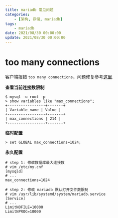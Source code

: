 ```yaml
---
title: mariadb 常见问题
categories: 
	- [架构, 存储, mariadb]
tags:
	- mariadb
date: 2021/08/30 00:00:00
update: 2021/08/30 00:00:00
---
```


# too many connections

客户端报错 `too many connections`，问题修复参考[这里](https://www.cnblogs.com/kevingrace/p/6226324.html).

**查看当前连接数限制**

```shell
$ mysql -u root -p
> show variables like "max_connections";
+-----------------+-------+
| Variable_name | Value |
+-----------------+-------+
| max_connections | 214 |
+-----------------+-------+
```

**临时配置**

```shelll
> set GLOBAL max_connections=1024;
```

**永久配置**

```shell
# step 1: 修改数据库最大连接数
# vim /etc/my.cnf
[mysqld]
# ...
max_connections=1024

# step 2: 修改 mariadb 默认打开文件数限制
# vim /usr/lib/systemd/system/mariadb.service
[Service]
# ...
LimitNOFILE=10000
LimitNPROC=10000
```

